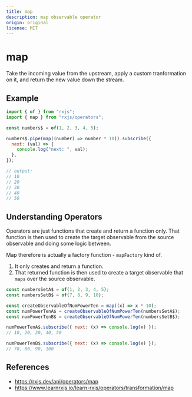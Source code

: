 ```yaml
---
title: map
description: map observable operator
origin: original
license: MIT
---
```


# map

Take the incoming value from the upstream, apply a custom tranformation on it, and return the new value down the stream.

## Example

```js
import { of } from "rxjs";
import { map } from "rxjs/operators";

const numbers$ = of(1, 2, 3, 4, 5);

numbers$.pipe(map((number) => number * 10)).subscribe({
  next: (val) => {
    console.log("next: ", val);
  },
});

// output:
// 10
// 20
// 30
// 40
// 50
```

## Understanding Operators

Operators are just functions that create and return a function only. That function is then used to create the target observable from the source observable and doing some logic between.

Map therefore is actually a factory function - `mapFactory` kind of. 

1. It only creates and return a function. 
2. That returned function is then used to create a target observable that `maps` over the source observable.

```js
const numbersSetA$ = of(1, 2, 3, 4, 5);
const numbersSetB$ = of(7, 8, 9, 10);

const createObservableOfNumPowerTen = map((x) => x * 10); 
const numPowerTenA$ = createObservableOfNumPowerTen(numbersSetA$);
const numPowerTenB$ = createObservableOfNumPowerTen(numbersSetB$);

numPowerTenA$.subscribe({ next: (x) => console.log(x) });
// 10, 20, 30, 40, 50

numPowerTenB$.subscribe({ next: (x) => console.log(x) });
// 70, 80, 90, 100
```

## References

- https://rxjs.dev/api/operators/map
- https://www.learnrxjs.io/learn-rxjs/operators/transformation/map
